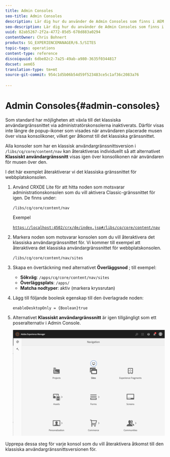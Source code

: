 ```yaml
---
title: Admin Consoles
seo-title: Admin Consoles
description: Lär dig hur du använder de Admin Consoles som finns i AEM.
seo-description: Lär dig hur du använder de Admin Consoles som finns i AEM.
uuid: 82ab5267-2f2a-4772-85d5-678d883a0294
contentOwner: Chris Bohnert
products: SG_EXPERIENCEMANAGER/6.5/SITES
topic-tags: operations
content-type: reference
discoiquuid: 6dbe82c2-7a25-49ab-a980-3635f0344817
docset: aem65
translation-type: tm+mt
source-git-commit: 954c1d5b06b54d59f523483ce5c1af36c2083a76

---
```



# Admin Consoles{#admin-consoles}

Som standard har möjligheten att växla till det klassiska användargränssnittet via administratörskonsolerna inaktiverats. Därför visas inte längre de popup-ikoner som visades när användaren placerade musen över vissa konsolikoner, vilket ger åtkomst till det klassiska gränssnittet.

Alla konsoler som har en klassisk användargränssnittsversion i `/libs/cq/core/content/nav` kan återaktiveras individuellt så att alternativet **Klassiskt användargränssnitt** visas igen över konsolikonen när användaren för musen över den.

I det här exemplet återaktiverar vi det klassiska gränssnittet för webbplatskonsolen.

1. Använd CRXDE Lite för att hitta noden som motsvarar administrationskonsolen som du vill aktivera Classic-gränssnittet för igen. De finns under:

   `/libs/cq/core/content/nav`

   Exempel

   [ `https://localhost:4502/crx/de/index.jsp#/libs/cq/core/content/nav`](https://localhost:4502/crx/de/index.jsp#/libs/cq/core/content/nav)

1. Markera noden som motsvarar konsolen som du vill återaktivera det klassiska användargränssnittet för. Vi kommer till exempel att återaktivera det klassiska användargränssnittet för webbplatskonsolen.

   `/libs/cq/core/content/nav/sites`

1. Skapa en övertäckning med alternativet **Överläggsnod** ; till exempel:

   * **Sökväg**: `/apps/cq/core/content/nav/sites`
   * **Överläggsplats**: `/apps/`
   * **Matcha nodtyper**: aktiv (markera kryssrutan)

1. Lägg till följande boolesk egenskap till den överlagrade noden:

   `enableDesktopOnly = {Boolean}true`

1. Alternativet **Klassiskt användargränssnitt** är igen tillgängligt som ett poseralternativ i Admin Console.

   ![](assets/syui-01-2019-02-27-15-16-55.png)

Upprepa dessa steg för varje konsol som du vill återaktivera åtkomst till den klassiska användargränssnittsversionen för.